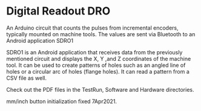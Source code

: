 # Digital Readout DRO
 
An Arduino circuit that counts the pulses from incremental encoders, typically mounted on machine tools. The values are sent via Bluetooth to an Android application SDRO1

SDRO1 is an Android application that receives data from the previously mentioned circuit and displays the X, Y ,and Z coordinates of the machine tool. It can be used to create patterns of holes such as an angled line of holes or a circular arc of holes (flange holes). It can read a pattern from a CSV file as well.

Check out the PDF files in the TestRun, Software and Hardware directories.

mm/inch button initialization fixed 7Apr2021.





